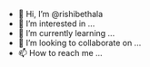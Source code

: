 - 👋 Hi, I’m @rishibethala
- 👀 I’m interested in ...
- 🌱 I’m currently learning ...
- 💞️ I’m looking to collaborate on ...
- 📫 How to reach me ...

<!---
rishibethala/rishibethala is a ✨ special ✨ repository because its `README.md` (this file) appears on your GitHub profile.
You can click the Preview link to take a look at your changes.
--->

